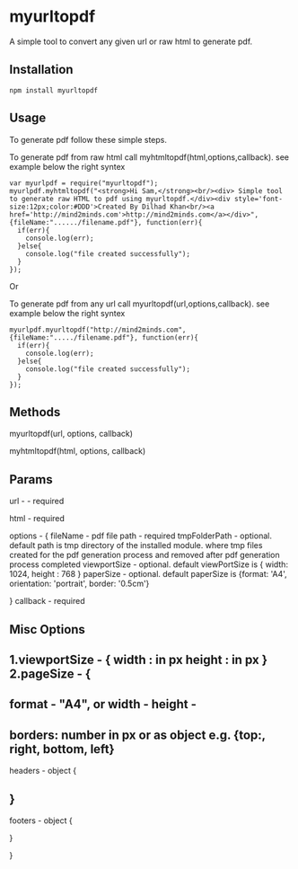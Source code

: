 myurltopdf
=========
A simple tool to convert any given url or raw html to generate pdf.

Installation
-----------------------

```shell
npm install myurltopdf
```

Usage
-----------------------
To generate pdf follow these simple steps.

To generate pdf from raw html call myhtmltopdf(html,options,callback). see example below the right syntex

```shell
var myurlpdf = require("myurltopdf");
myurlpdf.myhtmltopdf("<strong>Hi Sam,</strong><br/><div> Simple tool to generate raw HTML to pdf using myurltopdf.</div><div style='font-size:12px;color:#DDD'>Created By Dilhad Khan<br/><a href='http://mind2minds.com'>http://mind2minds.com</a></div>", {fileName:"....../filename.pdf"}, function(err){
  if(err){
    console.log(err);
  }else{
    console.log("file created successfully");
  }
});
```
Or

To generate pdf from any url call myurltopdf(url,options,callback). see example below the right syntex

```shell
myurlpdf.myurltopdf("http://mind2minds.com", {fileName:"...../filename.pdf"}, function(err){
  if(err){
    console.log(err);
  }else{
    console.log("file created successfully");
  }
});
```

Methods
-----------------------
myurltopdf(url, options, callback)

myhtmltopdf(html, options, callback)

Params
-----------------------
url -  - required

html - required

options - {
  fileName - pdf file path - required
  tmpFolderPath - optional. default path is tmp directory of the installed module. where tmp files created for the pdf generation process and removed after pdf generation process completed
  viewportSize - optional. default viewPortSize is { width: 1024, height : 768 }
  paperSize - optional. default paperSize is {format: 'A4', orientation: 'portrait', border: '0.5cm'}


}
callback - required

Misc Options
-----------------------

1.viewportSize - {
  width : in px
  height :  in px
}
2.pageSize - {
  -----------
  format - "A4",
  or
  width -
  height -
  ----------
  borders: number in px
  or as object e.g. {top:, right, bottom, left}
  -------
  headers - object {

  }
  ----------

  footers - object {

  }


}



